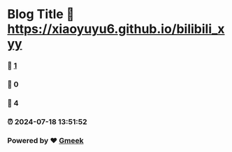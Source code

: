 # Blog Title :link: https://xiaoyuyu6.github.io/bilibili_xyy 
### :page_facing_up: [1](https://xiaoyuyu6.github.io/bilibili_xyy/tag.html) 
### :speech_balloon: 0 
### :hibiscus: 4 
### :alarm_clock: 2024-07-18 13:51:52 
### Powered by :heart: [Gmeek](https://github.com/Meekdai/Gmeek)
